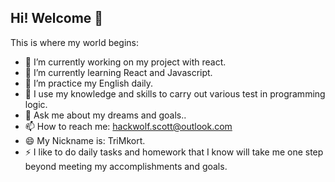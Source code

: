 ## Hi! Welcome 👋

<!-- **TriMkort/TriMkort** is a ✨ _special_ ✨ repository because its `README.md` (this file) appears on your GitHub profile. -->

This is where my world begins:

- 🔭 I’m currently working on my project with react.
- 🌱 I’m currently learning  React and Javascript.
- 👯 I’m practice my English daily.
- 🤔 I use my knowledge and skills to carry out various test in programming logic.
- 💬 Ask me about my dreams and goals..
- 📫 How to reach me: hackwolf.scott@outlook.com
- 😄 My Nickname is: TriMkort.
- ⚡ I like to do daily tasks and homework that I know will take me one step beyond meeting my accomplishments and goals. 
